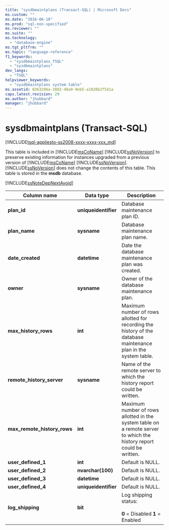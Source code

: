 ```yaml
---
title: "sysdbmaintplans (Transact-SQL) | Microsoft Docs"
ms.custom: ""
ms.date: "2016-06-10"
ms.prod: "sql-non-specified"
ms.reviewer: ""
ms.suite: ""
ms.technology: 
  - "database-engine"
ms.tgt_pltfrm: ""
ms.topic: "language-reference"
f1_keywords: 
  - "sysdbmaintplans_TSQL"
  - "sysdbmaintplans"
dev_langs: 
  - "TSQL"
helpviewer_keywords: 
  - "sysdbmaintplans system table"
ms.assetid: 0363296a-3082-48a9-9eb5-a1020b2f541a
caps.latest.revision: 29
ms.author: "jhubbard"
manager: "jhubbard"
---
```

# sysdbmaintplans (Transact-SQL)
[!INCLUDE[tsql-appliesto-ss2008-xxxx-xxxx-xxx_md](../../../a9retired/includes/tsql-appliesto-ss2008-xxxx-xxxx-xxx-md.md)]

  This table is included in [!INCLUDE[msCoName](../../../a9notintoc/includes/msconame-md.md)] [!INCLUDE[ssNoVersion](../../../a9notintoc/includes/ssnoversion-md.md)] to preserve existing information for instances upgraded from a previous version of [!INCLUDE[msCoName](../../../a9notintoc/includes/msconame-md.md)] [!INCLUDE[ssNoVersion](../../../a9notintoc/includes/ssnoversion-md.md)]. [!INCLUDE[ssNoVersion](../../../a9notintoc/includes/ssnoversion-md.md)] does not change the contents of this table. This table is stored in the **msdb** database.  
  
 [!INCLUDE[ssNoteDepNextAvoid](../../../analysis-services/multidimensional-models-olap-logical-dimension-objects/includes/ssnotedepnextavoid-md.md)]  

  
|Column name|Data type|Description|  
|-----------------|---------------|-----------------|  
|**plan_id**|**uniqueidentifier**|Database maintenance plan ID.|  
|**plan_name**|**sysname**|Database maintenance plan name.|  
|**date_created**|**datetime**|Date the database maintenance plan was created.|  
|**owner**|**sysname**|Owner of the database maintenance plan.|  
|**max_history_rows**|**int**|Maximum number of rows allotted for recording the history of the database maintenance plan in the system table.|  
|**remote_history_server**|**sysname**|Name of the remote server to which the history report could be written.|  
|**max_remote_history_rows**|**int**|Maximum number of rows allotted in the system table on a remote server to which the history report could be written.|  
|**user_defined_1**|**int**|Default is NULL.|  
|**user_defined_2**|**nvarchar(100)**|Default is NULL.|  
|**user_defined_3**|**datetime**|Default is NULL.|  
|**user_defined_4**|**uniqueidentifier**|Default is NULL.|  
|**log_shipping**|**bit**|Log shipping status:<br /><br /> **0** = Disabled **1** = Enabled|  
  
  